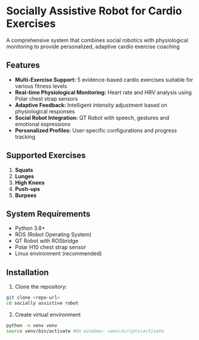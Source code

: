 # Socially Assistive Robot for Cardio Exercises

A comprehensive system that combines social robotics with physiological monitoring to provide personalized, adaptive cardio exercise coaching

## Features

- **Multi-Exercise Support:** 5 evidence-based cardio exercises suitable for various fitness levels
- **Real-time Physiological Monitoring:** Heart rate and HRV analysis using Polar chest strap sensors
- **Adaptive Feedback:** Intelligent intensity adjustment based on physiological responses
- **Social Robot Integration:** QT Robot with speech, gestures and emotional expressions
- **Personalized Profiles:** User-specific configurations and progress tracking

## Supported Exercises
1. **Squats**
2. **Lunges**
3. **High Knees**
4. **Push-ups**
5. **Burpees**


## System Requirements
- Python 3.8+
- ROS (Robot Operating System)
- QT Robot with ROSbridge
- Polar H10 chest strap sensor
- Linux environment (recommended)


## Installation

1. Clone the repository:
```bash
git clone <repo-url>
cd socially assistive robot
```

2. Create virtual environment
```bash
python -m venv venv
source venv/bin/activate #On windows: venv\Scripts\activate
```
